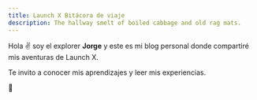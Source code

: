 ```yaml
---
title: Launch X Bitácora de viaje
description: The hallway smelt of boiled cabbage and old rag mats.
---
```


Hola ✌️  soy el explorer **Jorge** y este es mi blog personal donde compartiré mis aventuras de Launch X.

Te invito a conocer mis aprendizajes y leer mis experiencias.

🚀
